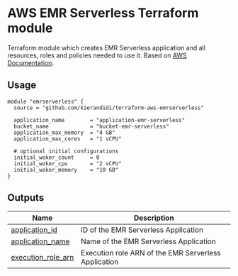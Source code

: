 # AWS EMR Serverless Terraform module

Terraform module which creates EMR Serverless application and all resources, roles and policies needed to use it. Based on [AWS Documentation](https://docs.aws.amazon.com/emr/latest/EMR-Serverless-UserGuide/getting-started.html).

## Usage

```hcl
module "emrserverless" {
  source = "github.com/kierandidi/terraform-aws-emrserverless"

  application_name        = "application-emr-serverless"
  bucket_name             = "bucket-emr-serverless"
  application_max_memory  = "4 GB"
  application_max_cores   = "1 vCPU"
  
  # optional initial configurations 
  initial_woker_count     = 0
  initial_woker_cpu       = "2 vCPU"
  initial_woker_memory    = "10 GB"
}
```

## Outputs

| Name | Description |
|------|-------------|
| <a name="application_id"></a>[application_id](application_id) | ID of the EMR Serverless Application |
| <a name="application_name"></a>[application_name](application_name) | Name of the EMR Serverless Application |
| <a name="execution_role_arn"></a>[execution_role_arn](execution_role_arn) | Execution role ARN of the EMR Serverless Application |

